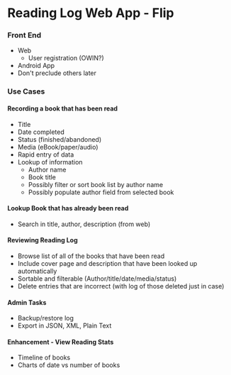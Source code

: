 # Reading Log Web App - Flip
### Front End
- Web
  - User registration (OWIN?)
- Android App
- Don't preclude others later

### Use Cases
#### Recording a book that has been read
- Title
- Date completed
- Status (finished/abandoned)
- Media (eBook/paper/audio)
- Rapid entry of data
- Lookup of information
  - Author name
  - Book title
  - Possibly filter or sort book list by author name
  - Possibly populate author field from selected book

#### Lookup Book that has already been read
- Search in title, author, description (from web)

#### Reviewing Reading Log
- Browse list of all of the books that have been read
- Include cover page and description that have been looked up automatically
- Sortable and filterable (Author/title/date/media/status)
- Delete entries that are incorrect (with log of those deleted just in case)

#### Admin Tasks
- Backup/restore log
- Export in JSON, XML, Plain Text

#### Enhancement - View Reading Stats
- Timeline of books
- Charts of date vs number of books
